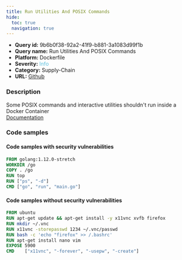 ```yaml
---
title: Run Utilities And POSIX Commands
hide:
  toc: true
  navigation: true
---
```


<style>
  .highlight .hll {
    background-color: #ff171742;
  }
  .md-content {
    max-width: 1100px;
    margin: 0 auto;
  }
</style>

-   **Query id:** 9b6b0f38-92a2-41f9-b881-3a1083d99f1b
-   **Query name:** Run Utilities And POSIX Commands
-   **Platform:** Dockerfile
-   **Severity:** <span style="color:#5bc0de">Info</span>
-   **Category:** Supply-Chain
-   **URL:** [Github](https://github.com/Checkmarx/kics/tree/master/assets/queries/dockerfile/run_utilities_and_posix_commands)

### Description
Some POSIX commands and interactive utilities shouldn't run inside a Docker Container<br>
[Documentation](https://docs.docker.com/engine/reference/builder/#run)

### Code samples
#### Code samples with security vulnerabilities
```dockerfile title="Positive test num. 1 - dockerfile file" hl_lines="4 5"
FROM golang:1.12.0-stretch
WORKDIR /go
COPY . /go
RUN top
RUN ["ps", "-d"]
CMD ["go", "run", "main.go"]

```


#### Code samples without security vulnerabilities
```dockerfile title="Negative test num. 1 - dockerfile file"
FROM ubuntu
RUN apt-get update && apt-get install -y x11vnc xvfb firefox
RUN mkdir ~/.vnc
RUN x11vnc -storepasswd 1234 ~/.vnc/passwd
RUN bash -c 'echo "firefox" >> /.bashrc'
RUN apt-get install nano vim
EXPOSE 5900
CMD    ["x11vnc", "-forever", "-usepw", "-create"]

```
